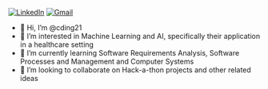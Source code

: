 
[![LinkedIn](https://img.shields.io/badge/Charlie_Ding-0077B5?style=flat&logo=linkedin)](https://www.linkedin.com/in/charlie-ding-227395201/)
[![Gmail](https://img.shields.io/badge/charlie.ding.21-D14836?style=flat&logo=gmail&logoColor=white)](mailto:charlieding21@gmail.com)

- 👋 Hi, I’m @cding21
- 👀 I’m interested in Machine Learning and AI, specifically their application in a healthcare setting
- 🌱 I’m currently learning Software Requirements Analysis, Software Processes and Management and Computer Systems
- 🤝 I’m looking to collaborate on Hack-a-thon projects and other related ideas

<!---
cding21/cding21 is a ✨ special ✨ repository because its `README.md` (this file) appears on your GitHub profile.
You can click the Preview link to take a look at your changes.
--->
